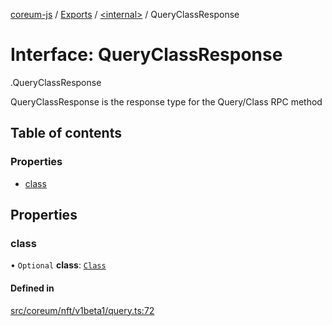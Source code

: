 [coreum-js](../README.md) / [Exports](../modules.md) / [<internal\>](../modules/internal_.md) / QueryClassResponse

# Interface: QueryClassResponse

[<internal>](../modules/internal_.md).QueryClassResponse

QueryClassResponse is the response type for the Query/Class RPC method

## Table of contents

### Properties

- [class](internal_.QueryClassResponse-1.md#class)

## Properties

### class

• `Optional` **class**: [`Class`](../modules/internal_.md#class-1)

#### Defined in

[src/coreum/nft/v1beta1/query.ts:72](https://github.com/PulsaraIO/coreum-js/blob/64a1208/src/coreum/nft/v1beta1/query.ts#L72)
